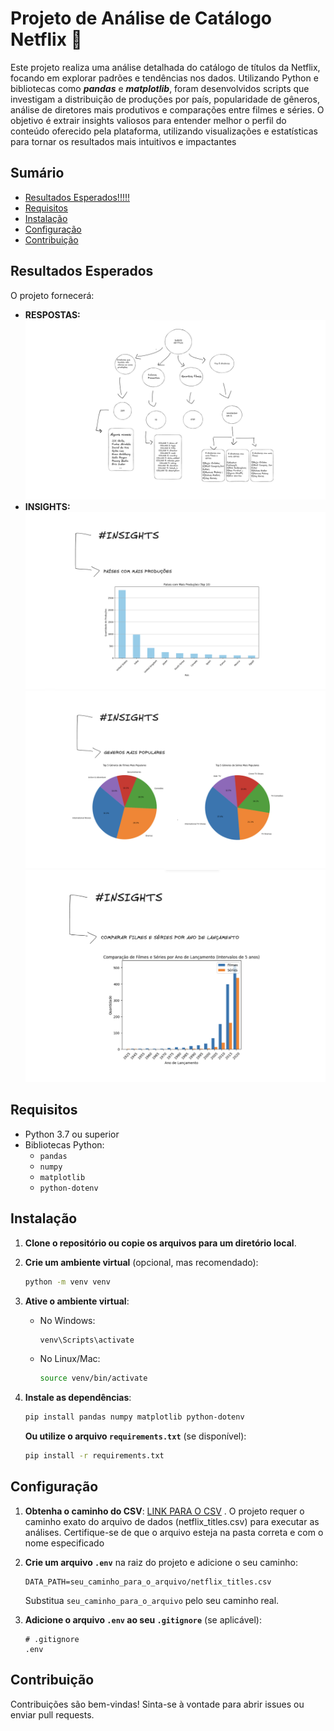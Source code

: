 # Projeto de Análise de Catálogo Netflix 🎥

Este projeto realiza uma análise detalhada do catálogo de títulos da Netflix, focando em explorar padrões e tendências nos dados. Utilizando Python e bibliotecas como ***pandas*** e ***matplotlib***, foram desenvolvidos scripts que investigam a distribuição de produções por país, popularidade de gêneros, análise de diretores mais produtivos e comparações entre filmes e séries. O objetivo é extrair insights valiosos para entender melhor o perfil do conteúdo oferecido pela plataforma, utilizando visualizações e estatísticas para tornar os resultados mais intuitivos e impactantes

## Sumário


- [Resultados Esperados!!!!!](#resultados-esperados)
- [Requisitos](#requisitos)
- [Instalação](#instalação)
- [Configuração](#configuração)
- [Contribuição](#contribuição)

## Resultados Esperados

O projeto fornecerá:

- **RESPOSTAS:**  
![RESPOSTAS](img/respostas.png)
- **INSIGHTS:**
  ![PAIS COM MAIS PRODUCOES](img/paiscommaisprod.png)
    ![GENEROSMAISPOP](img/GENEROSMAISPOP.png)
    ![COMPARARANO](img/COMPARARANO.png)

## Requisitos

- Python 3.7 ou superior
- Bibliotecas Python:
  - `pandas`
  - `numpy`
  - `matplotlib`
  - `python-dotenv`
 

## Instalação

1. **Clone o repositório ou copie os arquivos para um diretório local**.

2. **Crie um ambiente virtual** (opcional, mas recomendado):

   ```bash
   python -m venv venv
   ```

3. **Ative o ambiente virtual**:

   - No Windows:

     ```bash
     venv\Scripts\activate
     ```

   - No Linux/Mac:

     ```bash
     source venv/bin/activate
     ```

4. **Instale as dependências**:

   ```bash
   pip install pandas numpy matplotlib python-dotenv 
   ```

   **Ou utilize o arquivo `requirements.txt`** (se disponível):

   ```bash
   pip install -r requirements.txt
   ```

## Configuração

1. **Obtenha o caminho do CSV**:
    [LINK PARA O CSV](https://www.google.com/url?q=http://eae.vexpens.es/files/deyin3ta4ffi7nta9xgsd7ksro/public?h%3D_kZmnFJZq56nRrPuHNcLXK0eLpl_US5ELfDw8sx69zM&sa=D&source=apps-viewer-frontend&ust=1728312999579257&usg=AOvVaw1TXE6tJn1acQExT9Mo_LBb&hl=pt-BR)
  . O projeto requer o caminho exato do arquivo de dados (netflix_titles.csv) para executar as análises. Certifique-se de que o arquivo esteja na pasta correta e com o nome especificado

2. **Crie um arquivo `.env`** na raiz do projeto e adicione o seu caminho:

   ```
   DATA_PATH=seu_caminho_para_o_arquivo/netflix_titles.csv
   ```

   Substitua `seu_caminho_para_o_arquivo` pelo seu caminho real.

3. **Adicione o arquivo `.env` ao seu `.gitignore`** (se aplicável):

   ```
   # .gitignore
   .env
   ```



## Contribuição

Contribuições são bem-vindas! Sinta-se à vontade para abrir issues ou enviar pull requests.

